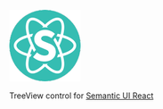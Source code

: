 ![Semantic UI logo](/docs/semantic-ui-logo.png)

TreeView control for [Semantic UI React](https://react.semantic-ui.com/)
